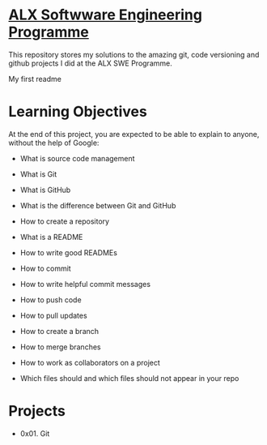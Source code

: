 # [ALX Softwware Engineering Programme](https://www.alxafrica.com/about/)

This repository stores my solutions to the amazing git, code versioning  and github projects I did at the ALX SWE Programme.

My first readme

# Learning Objectives

At the end of this project, you are expected to be able to explain to anyone, without the help of Google:

- What is source code management

- What is Git

- What is GitHub

- What is the difference between Git and GitHub

- How to create a repository

- What is a README

- How to write good READMEs

- How to commit

- How to write helpful commit messages

- How to push code

- How to pull updates

- How to create a branch

- How to merge branches

- How to work as collaborators on a project

- Which files should and which files should not appear in your repo

# Projects

- 0x01. Git
